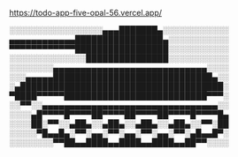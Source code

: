 https://todo-app-five-opal-56.vercel.app/

░░░░░░░░░░░░░░░░░▄▄▄███████▄░░░░░░░░░░░░
▄▄▄▄▄▄▄▄▄▄▄▄████████████████▄░░░░░░░░░░░
▀▀▀▀▀▀▀▀▀▀▀▀█████████████████░░░░░░░░░░░
░░░░░░░░░░░░░░███████████████░░░░░░░░░░░
░░░░░░░░▄▄▄▄▄▄▄▄▄▄▄▄▄▄▄▄▄▄▄▄▄▄▄▄▄▄▄▄░░░░
░░░▄▄▄▄▄█████████████████████████████▄░░
░▄█████████████████████████████████████░
▀████▀▀▀▀▀██████████████████████████▀▀▀░
░░▀▀░░▄▄▄▄▄▄▄▄▄▄▄▄▄▄▄▄▄▄▄▄▄▄▄▄▄▄▄▄▄▄▄▄░░
░░░░▄█▀▀▀▀█▀▀▀▀██▀▀▀▀██▀▀▀▀██▀▀▀▀█▀▀▀▀█▄
░░░░██░▀▀░░▄██▄░░▄██▄░░▄██▄░░▄██▄░░▀▀░██
░░░░░▀█▄▄█▄░▀▀░▄▄░▀▀░▄▄░▀▀░▄▄░▀▀░▄█▄▄█▀░
░░░░░░░░▀▀██▄▄████▄▄████▄▄████▄▄██▀▀░░░░

